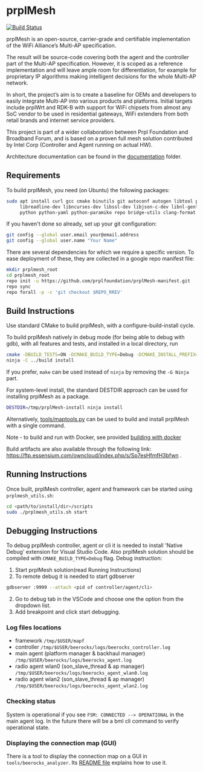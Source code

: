 # prplMesh
[![Build Status](https://gitlab.com/prpl-foundation/prplMesh/badges/master/pipeline.svg)](https://gitlab.com/prpl-foundation/prplMesh/pipelines)

prplMesh is an open-source, carrier-grade and certifiable implementation of the WiFi Alliance’s Multi-AP specification.

The result will be source-code covering both the agent and the controller part of the Multi-AP specification.
However, it is scoped as a reference implementation and will leave ample room for differentiation, for example for proprietary IP algorithms making intelligent decisions for the whole Multi-AP network.

In short, the project’s aim is to create a baseline for OEMs and developers to easily integrate Multi-AP into various products and platforms.
Initial targets include prplWrt and RDK-B with support for WiFi chipsets from almost any SoC vendor to be used in residential gateways, WiFi extenders from both retail brands and internet service providers.

This project is part of a wider collaboration between Prpl Foundation and Broadband Forum, and is based on a proven full mesh solution contributed by Intel Corp (Controller and Agent running on actual HW).

Architecture documentation can be found in the [documentation](documentation/) folder.

## Requirements

To build prplMesh, you need (on Ubuntu) the following packages:

```bash
sudo apt install curl gcc cmake binutils git autoconf autogen libtool pkg-config \
     libreadline-dev libncurses-dev libssl-dev libjson-c-dev libnl-genl-3-dev libzmq3-dev \
     python python-yaml python-paramiko repo bridge-utils clang-format ninja-build
```

If you haven't done so already, set up your git configuration:

```bash
git config --global user.email your@email.address
git config --global user.name "Your Name"
```

There are several dependencies for which we require a specific version. To ease
deployment of these, they are collected in a google repo manifest file:

```bash
mkdir prplmesh_root
cd prplmesh_root
repo init -u https://github.com/prplfoundation/prplMesh-manifest.git
repo sync
repo forall -p -c 'git checkout $REPO_RREV'
```

## Build Instructions

Use standard CMake to build prplMesh, with a configure-build-install cycle.

To build prplMesh natively in debug mode (for being able to debug with gdb), with all features and tests, and installed in a local directory, run

```bash
cmake -DBUILD_TESTS=ON -DCMAKE_BUILD_TYPE=Debug -DCMAKE_INSTALL_PREFIX=../build/install -H. -B../build -G Ninja
ninja -C ../build install
```

If you prefer, `make` can be used instead of `ninja` by removing the `-G Ninja` part.

For system-level install, the standard DESTDIR approach can be used for installing prplMesh as a package.

```bash
DESTDIR=/tmp/prplMesh-install ninja install
```

Alternatively, [tools/maptools.py](tools/README.md) can be used to build and install prplMesh with a single command.

Note - to build and run with Docker, see provided [building with docker](tools/docker/README.md)

Build artifacts are also available through the following link: https://ftp.essensium.com/owncloud/index.php/s/Sp7esHfmfH3bfwn .

## Running Instructions

Once built, prplMesh controller, agent and framework can be started using `prplmesh_utils.sh`:

```bash
cd <path/to/install/dir>/scripts
sudo ./prplmesh_utils.sh start
```

## Debugging Instructions

To debug prplMesh controller, agent or cli it is needed to install 'Native Debug'
extension for Visual Studio Code. Also prplMesh solution should be compiled with
`CMAKE_BUILD_TYPE=Debug` flag.
Debug instruction: 
1. Start prplMesh solution(read Running Instructions)
2. To remote debug it is needed to start gdbserver
```bash
gdbserver :9999 --attach <pid of controller/agent/cli>
```
2. Go to debug tab in the VSCode and choose one the option from the dropdown list.
3. Add breakpoint and click start debugging.

### Log files locations

- framework `/tmp/$USER/mapf`
- controller `/tmp/$USER/beerocks/logs/beerocks_controller.log`
- main agent (platform manager & backhaul manager) `/tmp/$USER/beerocks/logs/beerocks_agent.log`
- radio agent wlan0 (son_slave_thread & ap manager) `/tmp/$USER/beerocks/logs/beerocks_agent_wlan0.log`
- radio agent wlan2 (son_slave_thread & ap manager) `/tmp/$USER/beerocks/logs/beerocks_agent_wlan2.log`

### Checking status

System is operational if you see `FSM: CONNECTED --> OPERATIONAL` in the main agent log. In the future there will be a bml cli command to verify operational state.

### Displaying the connection map (GUI)

There is a tool to display the connection map on a GUI in `tools/beerocks_analyzer`.
Its [README file](tools/beerocks_analyzer/README.md) explains how to use it.
